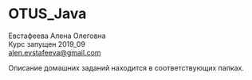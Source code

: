 # OTUS_Java

Евстафеева Алена Олеговна<br>
Курс запущен 2019_09<br>
alen.evstafeeva@gmail.com<br>

Описание домашних заданий находится в соответствующих папках.
